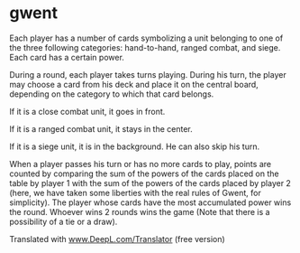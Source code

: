 # gwent


Each player has a number of cards symbolizing a unit belonging to one of the three following categories: hand-to-hand, ranged combat, and siege. 
Each card has a certain power. 

During a round, each player takes turns playing. During his turn, the player may choose a card from his deck and place it on the central board, depending on the category to which that card belongs. 


If it is a close combat unit, it goes in front. 

If it is a ranged combat unit, it stays in the center. 

If it is a siege unit, it is in the background. He can also skip his turn. 

When a player passes his turn or has no more cards to play, points are counted by comparing the sum of the powers of the cards placed on the table by player 1 with the sum of the powers of the cards placed by player 2 (here, we have taken some liberties with the real rules of Gwent, for simplicity). The player whose cards have the most accumulated power wins the round. Whoever wins 2 rounds wins the game (Note that there is a possibility of a tie or a draw).

Translated with www.DeepL.com/Translator (free version)
